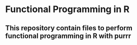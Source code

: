 # Functional Programming in R
## This repository contain files to perform functional programming in R with purrr
